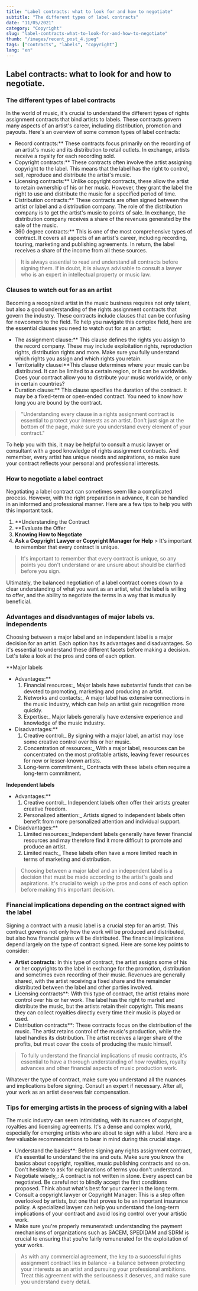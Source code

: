 ```yaml
---
title: "Label contracts: what to look for and how to negotiate"
subtitle: "The different types of label contracts"
date: "11/05/2021"
category: "Copyright"
slug: "label-contracts-what-to-look-for-and-how-to-negotiate"
thumb: "/images/recent_post_4.jpeg"
tags: ["contracts", "labels", "copyright"]
lang: "en"
---
```


## Label contracts: what to look for and how to negotiate.

### The different types of label contracts

In the world of music, it's crucial to understand the different types of rights assignment contracts that bind artists to labels. These contracts govern many aspects of an artist's career, including distribution, promotion and payouts. Here's an overview of some common types of label contracts:

- Record contracts:\*\*
  These contracts focus primarily on the recording of an artist's music and its distribution to retail outlets. In exchange, artists receive a royalty for each recording sold.
- Copyright contracts:\*\*
  These contracts often involve the artist assigning copyright to the label. This means that the label has the right to control, sell, reproduce and distribute the artist's music.
- Licensing contracts:\*\*
  Unlike copyright contracts, these allow the artist to retain ownership of his or her music. However, they grant the label the right to use and distribute the music for a specified period of time.
- Distribution contracts:\*\*
  These contracts are often signed between the artist or label and a distribution company. The role of the distribution company is to get the artist's music to points of sale. In exchange, the distribution company receives a share of the revenues generated by the sale of the music.
- 360 degree contracts:\*\*
  This is one of the most comprehensive types of contract. It covers all aspects of an artist's career, including recording, touring, marketing and publishing agreements. In return, the label receives a share of the income from all these sources.

> It is always essential to read and understand all contracts before signing them. If in doubt, it is always advisable to consult a lawyer who is an expert in intellectual property or music law.

### Clauses to watch out for as an artist

Becoming a recognized artist in the music business requires not only talent, but also a good understanding of the rights assignment contracts that govern the industry. These contracts include clauses that can be confusing for newcomers to the field. To help you navigate this complex field, here are the essential clauses you need to watch out for as an artist:

- The assignment clause:\*\* This clause defines the rights you assign to the record company. These may include exploitation rights, reproduction rights, distribution rights and more. Make sure you fully understand which rights you assign and which rights you retain.
- Territoriality clause:\*\*This clause determines where your music can be distributed. It can be limited to a certain region, or it can be worldwide. Does your contract allow you to distribute your music worldwide, or only in certain countries?
- Duration clause:\*\* This clause specifies the duration of the contract. It may be a fixed-term or open-ended contract. You need to know how long you are bound by the contract.

> "Understanding every clause in a rights assignment contract is essential to protect your interests as an artist. Don't just sign at the bottom of the page, make sure you understand every element of your contract."

To help you with this, it may be helpful to consult a music lawyer or consultant with a good knowledge of rights assignment contracts. And remember, every artist has unique needs and aspirations, so make sure your contract reflects your personal and professional interests.

### How to negotiate a label contract

Negotiating a label contract can sometimes seem like a complicated process. However, with the right preparation in advance, it can be handled in an informed and professional manner. Here are a few tips to help you with this important task.

1. \*\*Understanding the Contract
2. \*\*Evaluate the Offer
3. **Knowing How to Negotiate**
4. **Ask a Copyright Lawyer or Copyright Manager for Help** > It's important to remember that every contract is unique.

> It's important to remember that every contract is unique, so any points you don't understand or are unsure about should be clarified before you sign.

Ultimately, the balanced negotiation of a label contract comes down to a clear understanding of what you want as an artist, what the label is willing to offer, and the ability to negotiate the terms in a way that is mutually beneficial.

### Advantages and disadvantages of major labels vs. independents

Choosing between a major label and an independent label is a major decision for an artist. Each option has its advantages and disadvantages. So it's essential to understand these different facets before making a decision. Let's take a look at the pros and cons of each option.

\*\*Major labels

- Advantages:\*\*
  1. Financial resources:\_ Major labels have substantial funds that can be devoted to promoting, marketing and producing an artist.
  2. Networks and contacts:\_ A major label has extensive connections in the music industry, which can help an artist gain recognition more quickly.
  3. Expertise:\_ Major labels generally have extensive experience and knowledge of the music industry.
- Disadvantages:\*\*
  1. Creative control:\_ By signing with a major label, an artist may lose some creative control over his or her music.
  2. Concentration of resources:\_ With a major label, resources can be concentrated on the most profitable artists, leaving fewer resources for new or lesser-known artists.
  3. Long-term commitment:\_ Contracts with these labels often require a long-term commitment.

**Independent labels**

- Advantages:\*\*
  1. Creative control:\_ Independent labels often offer their artists greater creative freedom.
  2. Personalized attention:\_ Artists signed to independent labels often benefit from more personalized attention and individual support.
- Disadvantages:\*\*
  1. Limited resources:\_Independent labels generally have fewer financial resources and may therefore find it more difficult to promote and produce an artist.
  2. Limited reach:\_ These labels often have a more limited reach in terms of marketing and distribution.

> Choosing between a major label and an independent label is a decision that must be made according to the artist's goals and aspirations. It's crucial to weigh up the pros and cons of each option before making this important decision.

### Financial implications depending on the contract signed with the label

Signing a contract with a music label is a crucial step for an artist. This contract governs not only how the work will be produced and distributed, but also how financial gains will be distributed. The financial implications depend largely on the type of contract signed. Here are some key points to consider:

- **Artist contracts**: In this type of contract, the artist assigns some of his or her copyrights to the label in exchange for the promotion, distribution and sometimes even recording of their music. Revenues are generally shared, with the artist receiving a fixed share and the remainder distributed between the label and other parties involved.
- Licensing contracts\*\*: With this type of contract, the artist retains more control over his or her work. The label has the right to market and distribute the music, but the artists retain their copyright. This means they can collect royalties directly every time their music is played or used.
- Distribution contracts\*\*: These contracts focus on the distribution of the music. The artist retains control of the music's production, while the label handles its distribution. The artist receives a larger share of the profits, but must cover the costs of producing the music himself.

> To fully understand the financial implications of music contracts, it's essential to have a thorough understanding of how royalties, royalty advances and other financial aspects of music production work.

Whatever the type of contract, make sure you understand all the nuances and implications before signing. Consult an expert if necessary. After all, your work as an artist deserves fair compensation.

### Tips for emerging artists in the process of signing with a label

The music industry can seem intimidating, with its nuances of copyright, royalties and licensing agreements. It's a dense and complex world, especially for emerging artists who are about to sign with a label. Here are a few valuable recommendations to bear in mind during this crucial stage.

- Understand the basics\*\*: Before signing any rights assignment contract, it's essential to understand the ins and outs. Make sure you know the basics about copyright, royalties, music publishing contracts and so on. Don't hesitate to ask for explanations of terms you don't understand.
- Negotiate wisely\_: A contract is not written in stone. Every aspect can be negotiated. Be careful not to blindly accept the first conditions proposed. Think about what's best for your career in the long term.
- Consult a copyright lawyer or Copyright Manager: This is a step often overlooked by artists, but one that proves to be an important insurance policy. A specialized lawyer can help you understand the long-term implications of your contract and avoid losing control over your artistic work.
- Make sure you're properly remunerated: understanding the payment mechanisms of organizations such as SACEM, SPEDIDAM and SDRM is crucial to ensuring that you're fairly remunerated for the exploitation of your works.

> As with any commercial agreement, the key to a successful rights assignment contract lies in balance - a balance between protecting your interests as an artist and pursuing your professional ambitions. Treat this agreement with the seriousness it deserves, and make sure you understand every detail.
